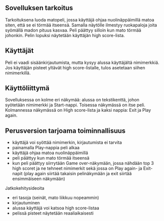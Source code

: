 ## Sovelluksen tarkoitus
Tarkoituksena luoda matopeli, jossa käyttäjä ohjaa nuolinäppäimillä matoa siten, että se ei törmää itseensä. 
Samalla näytölle ilmestyy ruokapaloja joita syömällä madon pituus kasvaa. Peli päättyy silloin kun mato törmää johonkin. 
Pelin lopuksi näytetään käyttäjän high score-lista.

## Käyttäjät
Peli ei vaadi sisäänkirjautumista, mutta kysyy alussa käyttäjältä nimimerkkiä. Jos käyttäjän pisteet yltävät high score-listalle, 
tulos asetetaan siihen nimimerkillä.

## Käyttöliittymä
Sovelluksessa on kolme eri näkymää: alussa on tekstikenttä, johon syötetään nimimerkki ja Start-nappi. Toisessa näkymässä on 
itse peli. Kolmannessa näkymässä on High score-lista ja kaksi nappia: Exit ja Play again.

## Perusversion tarjoama toiminnallisuus
- käyttäjä voi syöttää nimimerkin, kirjautumista ei tarvita
- painamalla Play-nappia peli alkaa
- käyttäjä ohjaa matoa nuolinäppäimillä
- peli päättyy kun mato törmää itseensä
- kun peli päättyy siirrytään Game over-näkymään, jossa nähdään top 3 high scoret ja ne tehneet nimimerkit sekä jossa on 
Play again- ja Exit-napit (play again siirtää takaisin pelinäkymään ja exit siirtää ensimmäiseen näkymään) 

Jatkokehitysideoita
- eri tasoja (seinät, mato liikkuu nopeammin)
- kirjautuminen
- alussa käyttäjä voi katsoa high score-listaa
- pelissä pisteet näytetään reaaliaikaisesti

